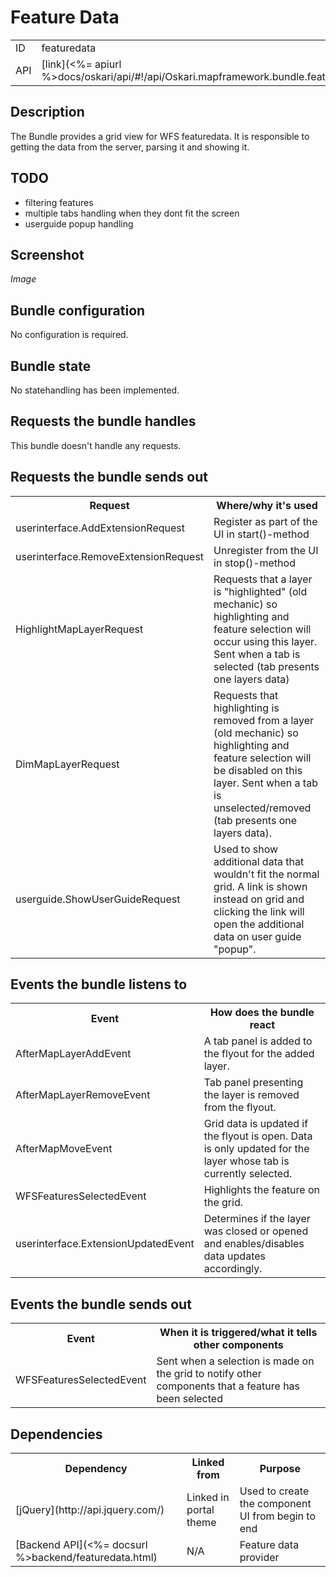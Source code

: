 # Feature Data

<table>
  <tr>
    <td>ID</td><td>featuredata</td>
  </tr>
  <tr>
    <td>API</td><td>[link](<%= apiurl %>docs/oskari/api/#!/api/Oskari.mapframework.bundle.featuredata.FeatureDataBundleInstance)</td>
  </tr>
</table>

## Description

The Bundle provides a grid view for WFS featuredata. It is responsible to getting the data from the server, parsing it and showing it.

## TODO

- filtering features
- multiple tabs handling when they dont fit the screen
- userguide popup handling

## Screenshot

*Image*

## Bundle configuration

No configuration is required.

## Bundle state

No statehandling has been implemented.

## Requests the bundle handles

This bundle doesn't handle any requests.

## Requests the bundle sends out

<table>
  <tr>
    <th>Request</th><th> Where/why it's used</th>
  </tr>
  <tr>
    <td>userinterface.AddExtensionRequest</td><td> Register as part of the UI in start()-method</td>
  </tr>
  <tr>
    <td> userinterface.RemoveExtensionRequest </td><td> Unregister from the UI in stop()-method</td>
  </tr>
  <tr>
    <td> HighlightMapLayerRequest </td><td> Requests that a layer is "highlighted" (old mechanic) so highlighting and feature selection will occur using this layer. Sent when a tab is selected (tab presents one layers data)</td>
  </tr>
  <tr>
    <td> DimMapLayerRequest </td><td> Requests that highlighting is removed from a layer (old mechanic) so highlighting and feature selection will be disabled on this layer. Sent when a tab is unselected/removed (tab presents one layers data).</td>
  </tr>
  <tr>
    <td> userguide.ShowUserGuideRequest </td><td> Used to show additional data that wouldn't fit the normal grid. A link is shown instead on grid and clicking the link will open the additional data on user guide "popup".</td>
  </tr>
</table>

## Events the bundle listens to

<table>
<tr>
  <th> Event </th><th> How does the bundle react</th>
</tr>
<tr>
  <td> AfterMapLayerAddEvent </td><td> A tab panel is added to the flyout for the added layer.</td>
</tr>
<tr>
  <td> AfterMapLayerRemoveEvent </td><td> Tab panel presenting the layer is removed from the flyout.</td>
</tr>
<tr>
  <td> AfterMapMoveEvent </td><td> Grid data is updated if the flyout is open. Data is only updated for the layer whose tab is currently selected.</td>
</tr>
<tr>
  <td> WFSFeaturesSelectedEvent </td><td> Highlights the feature on the grid.</td>
</tr>
<tr>
  <td> userinterface.ExtensionUpdatedEvent </td><td> Determines if the layer was closed or opened and enables/disables data updates accordingly.</td>
</tr>
</table>

## Events the bundle sends out

<table>
  <tr>
    <th> Event </th><th> When it is triggered/what it tells other components</th>
  </tr>
  <tr>
    <td> WFSFeaturesSelectedEvent </td><td> Sent when a selection is made on the grid to notify other components that a feature has been selected</td>
  </tr>
</table>

## Dependencies

<table>
  <tr>
    <th> Dependency </th><th> Linked from </th><th> Purpose</th>
  </tr>
  <tr>
    <td> [jQuery](http://api.jquery.com/) </td>
    <td> Linked in portal theme </td>
    <td> Used to create the component UI from begin to end</td>
  </tr>
  <tr>
    <td> [Backend API](<%= docsurl %>backend/featuredata.html) </td>
    <td> N/A </td>
    <td> Feature data provider</td>
  </tr>
</table>
